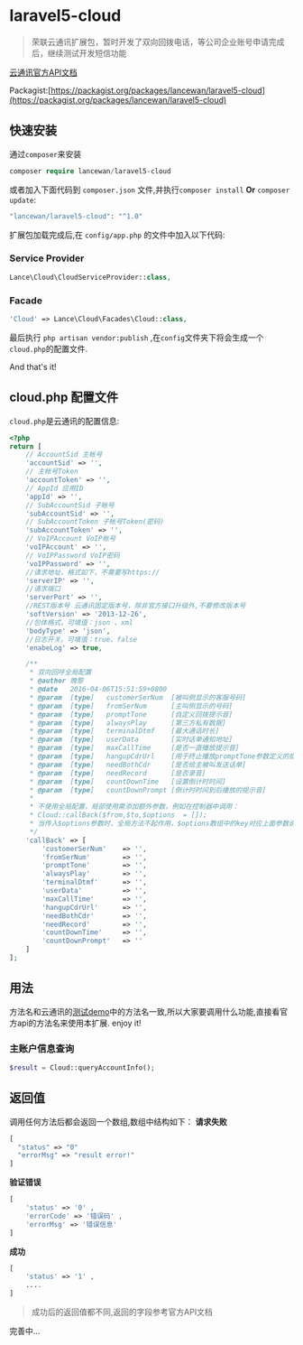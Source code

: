 # laravel5-cloud

>荣联云通讯扩展包，暂时开发了双向回拨电话，等公司企业账号申请完成后，继续测试开发短信功能

[云通讯官方API文档](http://docs.yuntongxun.com/index.php/%E9%A6%96%E9%A1%B5)

Packagist:[https://packagist.org/packages/lancewan/laravel5-cloud](https://packagist.org/packages/lancewan/laravel5-cloud)

## 快速安装

通过`composer`来安装

```php
composer require lancewan/laravel5-cloud
```

或者加入下面代码到 `composer.json` 文件,并执行`composer install` **Or** `composer update`:

```php
"lancewan/laravel5-cloud": "^1.0"
```
扩展包加载完成后,在 `config/app.php` 的文件中加入以下代码:

### Service Provider
```php
Lance\Cloud\CloudServiceProvider::class,
```

### Facade
```php
'Cloud'	=> Lance\Cloud\Facades\Cloud::class,
```

最后执行 `php artisan vendor:publish` ,在`config`文件夹下将会生成一个`cloud.php`的配置文件.

And that's it! 

## cloud.php 配置文件
`cloud.php`是云通讯的配置信息:

```php
<?php
return [
	// AccountSid 主帐号
	'accountSid' => '',
	// 主帐号Token
	'accountToken' => '',
	// AppId 应用ID
	'appId' => '',
	// SubAccountSid 子帐号
	'subAccountSid' => '',
	// SubAccountToken 子帐号Token(密码)
	'subAccountToken' => '',
	// VoIPAccount VoIP帐号
	'voIPAccount' => '',
	// VoIPPassword VoIP密码
	'voIPPassword' => '', 
	//请求地址，格式如下，不需要写https://
	'serverIP' => '',
	//请求端口
	'serverPort' => '',
	//REST版本号 云通讯固定版本号，除非官方接口升级外,不要修改版本号
	'softVersion' => '2013-12-26',
	//包体格式，可填值：json 、xml
	'bodyType' => 'json',
	//日志开关。可填值：true、false
	'enabeLog' => true,

	/**
	 * 双向回呼全局配置
	 * @author 晚黎
	 * @date   2016-04-06T15:51:59+0800
	 * @param  [type]   customerSerNum  [被叫侧显示的客服号码]
	 * @param  [type]   fromSerNum      [主叫侧显示的号码]
	 * @param  [type]   promptTone      [自定义回拨提示音]
	 * @param  [type]   alwaysPlay      [第三方私有数据]
	 * @param  [type]   terminalDtmf    [最大通话时长]
	 * @param  [type]   userData        [实时话单通知地址]
	 * @param  [type]   maxCallTime     [是否一直播放提示音]
	 * @param  [type]   hangupCdrUrl    [用于终止播放promptTone参数定义的提示音]
	 * @param  [type]   needBothCdr     [是否给主被叫发送话单]
	 * @param  [type]   needRecord      [是否录音]
	 * @param  [type]   countDownTime   [设置倒计时时间]
	 * @param  [type]   countDownPrompt [倒计时时间到后播放的提示音]
	 *
	 * 不使用全局配置，局部使用需添加额外参数，例如在控制器中调用：
	 * Cloud::callBack($from,$to,$options  = []);
	 * 当传入$options参数时，全局方法不起作用，$options数组中的key对应上面参数说明
	 */
	'callBack' => [
		'customerSerNum'	=> '',
		'fromSerNum' 		=> '',
		'promptTone' 		=> '',
		'alwaysPlay' 		=> '',
		'terminalDtmf' 		=> '',
		'userData' 			=> '',
		'maxCallTime' 		=> '',
		'hangupCdrUrl' 		=> '',
		'needBothCdr' 		=> '',
		'needRecord' 		=> '',
		'countDownTime'		=> '',
		'countDownPrompt' 	=> ''
	]
];
```

## 用法
方法名和云通讯的[测试demo](http://docs.yuntongxun.com/index.php/Demo%E4%B8%8B%E8%BD%BD)中的方法名一致,所以大家要调用什么功能,直接看官方api的方法名来使用本扩展. enjoy it!
### 主账户信息查询
```php
$result = Cloud::queryAccountInfo();
```

## 返回值
调用任何方法后都会返回一个数组,数组中结构如下：
**请求失败**
```php
[
  "status" => "0"
  "errorMsg" => "result error!"
]
```

**验证错误**
```php
[
	'status' => '0' , 
	'errorCode' => '错误码' , 
	'errorMsg' => '错误信息'
]
```

**成功**
```php
[
	'status' => '1' , 
	....
]
```
>成功后的返回值都不同,返回的字段参考官方API文档

完善中...